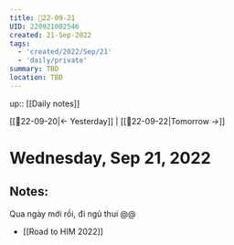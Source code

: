 ```yaml
---
title: 📝22-09-21
UID: 220921002546
created: 21-Sep-2022
tags:
  - 'created/2022/Sep/21'
  - 'daily/private'
summary: TBD
location: TBD
---
```


up:: [[Daily notes]]

[[📝22-09-20|<- Yesterday]] | [[📝22-09-22|Tomorrow ->]]
# Wednesday, Sep 21, 2022

## Notes:
Qua ngày mới rồi, đi ngủ thui @@
- [[Road to HIM 2022]]